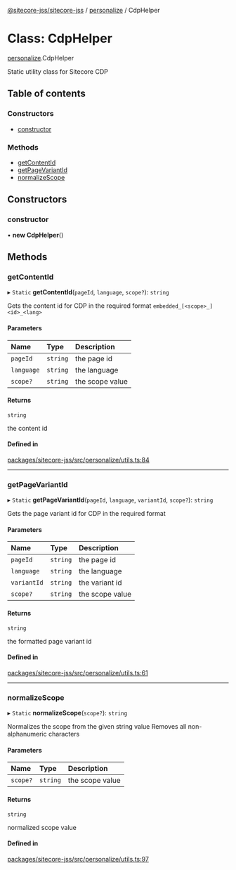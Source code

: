 [@sitecore-jss/sitecore-jss](../README.md) / [personalize](../modules/personalize.md) / CdpHelper

# Class: CdpHelper

[personalize](../modules/personalize.md).CdpHelper

Static utility class for Sitecore CDP

## Table of contents

### Constructors

- [constructor](personalize.CdpHelper.md#constructor)

### Methods

- [getContentId](personalize.CdpHelper.md#getcontentid)
- [getPageVariantId](personalize.CdpHelper.md#getpagevariantid)
- [normalizeScope](personalize.CdpHelper.md#normalizescope)

## Constructors

### constructor

• **new CdpHelper**()

## Methods

### getContentId

▸ `Static` **getContentId**(`pageId`, `language`, `scope?`): `string`

Gets the content id for CDP in the required format `embedded_[<scope>_]<id>_<lang>`

#### Parameters

| Name | Type | Description |
| :------ | :------ | :------ |
| `pageId` | `string` | the page id |
| `language` | `string` | the language |
| `scope?` | `string` | the scope value |

#### Returns

`string`

the content id

#### Defined in

[packages/sitecore-jss/src/personalize/utils.ts:84](https://github.com/Sitecore/jss/blob/05bc57e84/packages/sitecore-jss/src/personalize/utils.ts#L84)

___

### getPageVariantId

▸ `Static` **getPageVariantId**(`pageId`, `language`, `variantId`, `scope?`): `string`

Gets the page variant id for CDP in the required format

#### Parameters

| Name | Type | Description |
| :------ | :------ | :------ |
| `pageId` | `string` | the page id |
| `language` | `string` | the language |
| `variantId` | `string` | the variant id |
| `scope?` | `string` | the scope value |

#### Returns

`string`

the formatted page variant id

#### Defined in

[packages/sitecore-jss/src/personalize/utils.ts:61](https://github.com/Sitecore/jss/blob/05bc57e84/packages/sitecore-jss/src/personalize/utils.ts#L61)

___

### normalizeScope

▸ `Static` **normalizeScope**(`scope?`): `string`

Normalizes the scope from the given string value
Removes all non-alphanumeric characters

#### Parameters

| Name | Type | Description |
| :------ | :------ | :------ |
| `scope?` | `string` | the scope value |

#### Returns

`string`

normalized scope value

#### Defined in

[packages/sitecore-jss/src/personalize/utils.ts:97](https://github.com/Sitecore/jss/blob/05bc57e84/packages/sitecore-jss/src/personalize/utils.ts#L97)
